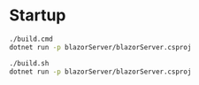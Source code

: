 # Startup

```bash
./build.cmd
dotnet run -p blazorServer/blazorServer.csproj
```

```bash
./build.sh
dotnet run -p blazorServer/blazorServer.csproj
```
